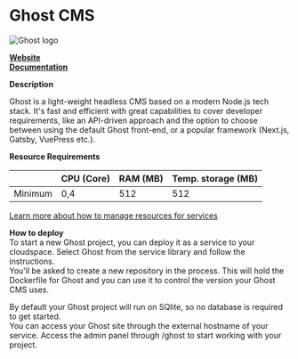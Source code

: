 ﻿# Ghost CMS

![Ghost logo](https://api.mogenius.com/file/id/8a5ce9eb-63cd-4fb0-935c-4859ba304ea9)

**[Website](https://ghost.org/)**  
**[Documentation](https://ghost.org/docs/)**  

**Description**

Ghost is a light-weight headless CMS based on a modern Node.js tech stack. It's fast and efficient with great capabilities to cover developer requirements, like an API-driven approach and the option to choose between using the default Ghost front-end, or a popular framework (Next.js, Gatsby, VuePress etc.).

**Resource Requirements**

||CPU (Core)|RAM (MB)  |Temp. storage (MB)|
|--|--|--|--|
| Minimum | 0,4 | 512 | 512 |

[Learn more about how to manage resources for services](./../../development/resources.md)

**How to deploy**  
To start a new Ghost project, you can deploy it as a service to your cloudspace. Select Ghost from the service library and follow the instructions.  
You'll be asked to create a new repository in the process. This will hold the Dockerfile for Ghost and you can use it to control the version your Ghost CMS uses.

By default your Ghost project will run on SQlite, so no database is required to get started.  
You can access your Ghost site through the external hostname of your service. Access the admin panel through /ghost to start working with your project.
